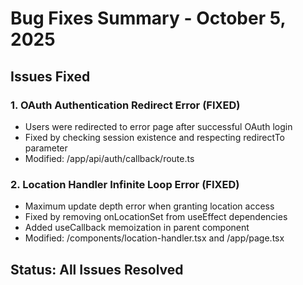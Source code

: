 # Bug Fixes Summary - October 5, 2025

## Issues Fixed

### 1. OAuth Authentication Redirect Error (FIXED)
- Users were redirected to error page after successful OAuth login
- Fixed by checking session existence and respecting redirectTo parameter
- Modified: /app/api/auth/callback/route.ts

### 2. Location Handler Infinite Loop Error (FIXED)  
- Maximum update depth error when granting location access
- Fixed by removing onLocationSet from useEffect dependencies
- Added useCallback memoization in parent component
- Modified: /components/location-handler.tsx and /app/page.tsx

## Status: All Issues Resolved

